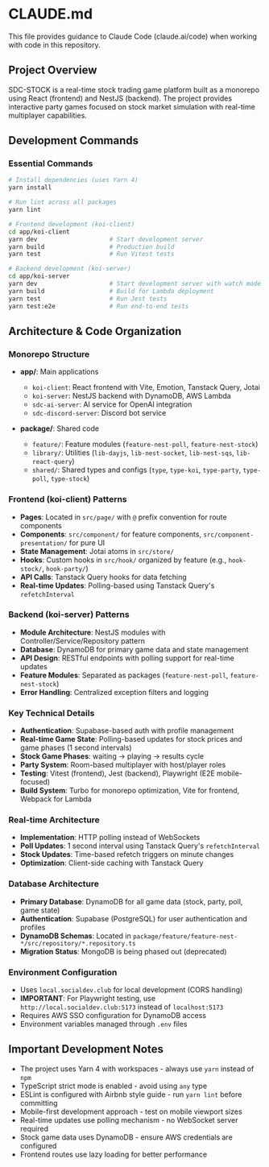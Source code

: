 # CLAUDE.md

This file provides guidance to Claude Code (claude.ai/code) when working with code in this repository.

## Project Overview

SDC-STOCK is a real-time stock trading game platform built as a monorepo using React (frontend) and NestJS (backend). The project provides interactive party games focused on stock market simulation with real-time multiplayer capabilities.

## Development Commands

### Essential Commands
```bash
# Install dependencies (uses Yarn 4)
yarn install

# Run lint across all packages
yarn lint

# Frontend development (koi-client)
cd app/koi-client
yarn dev                    # Start development server
yarn build                  # Production build
yarn test                   # Run Vitest tests

# Backend development (koi-server)
cd app/koi-server
yarn dev                    # Start development server with watch mode
yarn build                  # Build for Lambda deployment
yarn test                   # Run Jest tests
yarn test:e2e               # Run end-to-end tests
```

## Architecture & Code Organization

### Monorepo Structure
- **app/**: Main applications
  - `koi-client`: React frontend with Vite, Emotion, Tanstack Query, Jotai
  - `koi-server`: NestJS backend with DynamoDB, AWS Lambda
  - `sdc-ai-server`: AI service for OpenAI integration
  - `sdc-discord-server`: Discord bot service
  
- **package/**: Shared code
  - `feature/`: Feature modules (`feature-nest-poll`, `feature-nest-stock`)
  - `library/`: Utilities (`lib-dayjs`, `lib-nest-socket`, `lib-nest-sqs`, `lib-react-query`)
  - `shared/`: Shared types and configs (`type`, `type-koi`, `type-party`, `type-poll`, `type-stock`)

### Frontend (koi-client) Patterns
- **Pages**: Located in `src/page/` with `@` prefix convention for route components
- **Components**: `src/component/` for feature components, `src/component-presentation/` for pure UI
- **State Management**: Jotai atoms in `src/store/`
- **Hooks**: Custom hooks in `src/hook/` organized by feature (e.g., `hook-stock/`, `hook-party/`)
- **API Calls**: Tanstack Query hooks for data fetching
- **Real-time Updates**: Polling-based using Tanstack Query's `refetchInterval`

### Backend (koi-server) Patterns
- **Module Architecture**: NestJS modules with Controller/Service/Repository pattern
- **Database**: DynamoDB for primary game data and state management
- **API Design**: RESTful endpoints with polling support for real-time updates
- **Feature Modules**: Separated as packages (`feature-nest-poll`, `feature-nest-stock`)
- **Error Handling**: Centralized exception filters and logging

### Key Technical Details
- **Authentication**: Supabase-based auth with profile management
- **Real-time Game State**: Polling-based updates for stock prices and game phases (1 second intervals)
- **Stock Game Phases**: waiting → playing → results cycle
- **Party System**: Room-based multiplayer with host/player roles
- **Testing**: Vitest (frontend), Jest (backend), Playwright (E2E mobile-focused)
- **Build System**: Turbo for monorepo optimization, Vite for frontend, Webpack for Lambda

### Real-time Architecture
- **Implementation**: HTTP polling instead of WebSockets
- **Poll Updates**: 1 second interval using Tanstack Query's `refetchInterval`
- **Stock Updates**: Time-based refetch triggers on minute changes
- **Optimization**: Client-side caching with Tanstack Query

### Database Architecture
- **Primary Database**: DynamoDB for all game data (stock, party, poll, game state)
- **Authentication**: Supabase (PostgreSQL) for user authentication and profiles
- **DynamoDB Schemas**: Located in `package/feature/feature-nest-*/src/repository/*.repository.ts`
- **Migration Status**: MongoDB is being phased out (deprecated)

### Environment Configuration
- Uses `local.socialdev.club` for local development (CORS handling)
- **IMPORTANT**: For Playwright testing, use `http://local.socialdev.club:5173` instead of `localhost:5173`
- Requires AWS SSO configuration for DynamoDB access
- Environment variables managed through `.env` files

## Important Development Notes

- The project uses Yarn 4 with workspaces - always use `yarn` instead of `npm`
- TypeScript strict mode is enabled - avoid using `any` type
- ESLint is configured with Airbnb style guide - run `yarn lint` before committing
- Mobile-first development approach - test on mobile viewport sizes
- Real-time updates use polling mechanism - no WebSocket server required
- Stock game data uses DynamoDB - ensure AWS credentials are configured
- Frontend routes use lazy loading for better performance